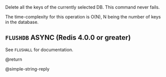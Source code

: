 Delete all the keys of the currently selected DB.
This command never fails.

The time-complexity for this operation is O(N), N being the number of
keys in the database.

`FLUSHDB` ASYNC (Redis 4.0.0 or greater)
---
See `FLUSHALL` for documentation.

@return

@simple-string-reply
